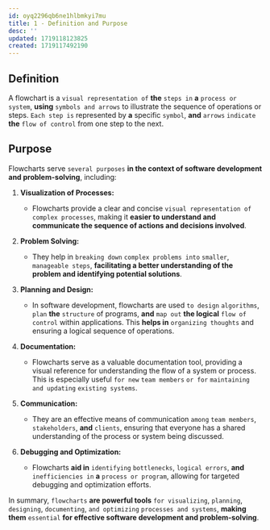 ```yaml
---
id: oyq2296qb6ne1hlbmkyi7mu
title: 1 - Definition and Purpose
desc: ''
updated: 1719118123825
created: 1719117492190
---
```


## Definition
A flowchart is a `visual representation of` **the** `steps in` **a** `process or system`, **using** `symbols and arrows` to illustrate the sequence of operations or steps. `Each step is` represented by **a** specific `symbol`, **and** `arrows` `indicate` **the** `flow of control` from one step to the next.


## Purpose
Flowcharts serve `several purposes` **in the context of software development and problem-solving**, including:

1. **Visualization of Processes:**
   - Flowcharts provide a clear and concise `visual representation of` `complex processes`, making it **easier to understand and communicate the sequence of actions and decisions involved**.

2. **Problem Solving:**
   - They help in `breaking down` `complex problems into` `smaller`, `manageable steps`, **facilitating a better understanding of the problem and identifying potential solutions**.

3. **Planning and Design:**
   - In software development, flowcharts are used `to design` `algorithms`, `plan` **the** `structure` of programs, **and** `map out` **the logical** `flow of control` within applications. This **helps in** `organizing thoughts` and ensuring a logical sequence of operations.

4. **Documentation:**
   - Flowcharts serve as a valuable documentation tool, providing a visual reference for understanding the flow of a system or process. This is especially useful `for new` `team members` `or for` `maintaining and updating` `existing systems`.

5. **Communication:**
   - They are an effective means of communication `among` `team members`, `stakeholders`, **and** `clients`, ensuring that everyone has a shared understanding of the process or system being discussed.

6. **Debugging and Optimization:**
   - Flowcharts **aid in** `identifying` `bottlenecks`, `logical errors`, **and** `inefficiencies in` **a** `process or program`, allowing for targeted debugging and optimization efforts.

In summary, `flowcharts` **are powerful tools** `for visualizing`, `planning`, `designing`, `documenting`, `and optimizing` `processes and systems`, **making them** `essential` **for effective software development and problem-solving**.